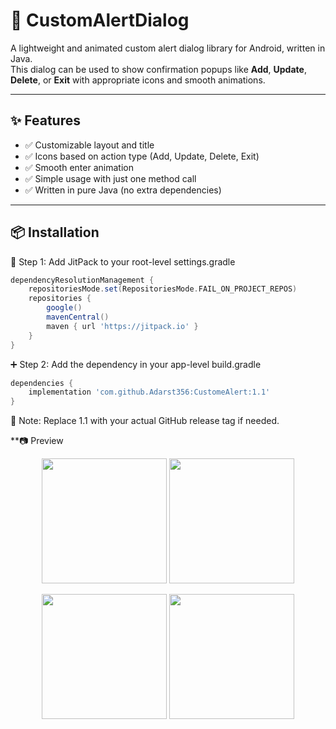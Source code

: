 # 🔔 CustomAlertDialog

A lightweight and animated custom alert dialog library for Android, written in Java.  
This dialog can be used to show confirmation popups like **Add**, **Update**, **Delete**, or **Exit** with appropriate icons and smooth animations.

---

## ✨ Features

- ✅ Customizable layout and title  
- ✅ Icons based on action type (Add, Update, Delete, Exit)  
- ✅ Smooth enter animation  
- ✅ Simple usage with just one method call  
- ✅ Written in pure Java (no extra dependencies)  

---

## 📦 Installation

🔧 Step 1: Add JitPack to your root-level settings.gradle

```groovy
dependencyResolutionManagement {
    repositoriesMode.set(RepositoriesMode.FAIL_ON_PROJECT_REPOS)
    repositories {
        google()
        mavenCentral()
        maven { url 'https://jitpack.io' }
    }
}
```



➕ Step 2: Add the dependency in your app-level build.gradle

```groovy
dependencies {
    implementation 'com.github.Adarst356:CustomeAlert:1.1'
}
```
📝 Note: Replace 1.1 with your actual GitHub release tag if needed.


**📷 Preview

<p align="center">
  <img src="https://github.com/user-attachments/assets/ed66936f-ddb3-4442-8a3b-12f049970cba" width="200" />
  <img src="https://github.com/user-attachments/assets/34077972-f086-4a6d-9640-d8f08e784d1c" width="200" />
</p>

<p align="center">
  <img src="https://github.com/user-attachments/assets/f465f326-a1c8-40d2-a64c-dc9f877024fa" width="200" />
  <img src="https://github.com/user-attachments/assets/2e542e12-2938-46a5-8fd5-10a4cdf43b40" width="200" />
</p>


